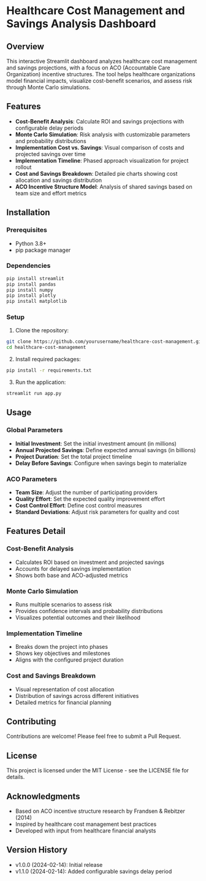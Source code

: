 # Healthcare Cost Management and Savings Analysis Dashboard

## Overview
This interactive Streamlit dashboard analyzes healthcare cost management and savings projections, with a focus on ACO (Accountable Care Organization) incentive structures. The tool helps healthcare organizations model financial impacts, visualize cost-benefit scenarios, and assess risk through Monte Carlo simulations.

## Features
- **Cost-Benefit Analysis**: Calculate ROI and savings projections with configurable delay periods
- **Monte Carlo Simulation**: Risk analysis with customizable parameters and probability distributions
- **Implementation Cost vs. Savings**: Visual comparison of costs and projected savings over time
- **Implementation Timeline**: Phased approach visualization for project rollout
- **Cost and Savings Breakdown**: Detailed pie charts showing cost allocation and savings distribution
- **ACO Incentive Structure Model**: Analysis of shared savings based on team size and effort metrics

## Installation

### Prerequisites
- Python 3.8+
- pip package manager

### Dependencies
```bash
pip install streamlit
pip install pandas
pip install numpy
pip install plotly
pip install matplotlib
```

### Setup
1. Clone the repository:
```bash
git clone https://github.com/yourusername/healthcare-cost-management.git
cd healthcare-cost-management
```

2. Install required packages:
```bash
pip install -r requirements.txt
```

3. Run the application:
```bash
streamlit run app.py
```

## Usage

### Global Parameters
- **Initial Investment**: Set the initial investment amount (in millions)
- **Annual Projected Savings**: Define expected annual savings (in billions)
- **Project Duration**: Set the total project timeline
- **Delay Before Savings**: Configure when savings begin to materialize

### ACO Parameters
- **Team Size**: Adjust the number of participating providers
- **Quality Effort**: Set the expected quality improvement effort
- **Cost Control Effort**: Define cost control measures
- **Standard Deviations**: Adjust risk parameters for quality and cost

## Features Detail

### Cost-Benefit Analysis
- Calculates ROI based on investment and projected savings
- Accounts for delayed savings implementation
- Shows both base and ACO-adjusted metrics

### Monte Carlo Simulation
- Runs multiple scenarios to assess risk
- Provides confidence intervals and probability distributions
- Visualizes potential outcomes and their likelihood

### Implementation Timeline
- Breaks down the project into phases
- Shows key objectives and milestones
- Aligns with the configured project duration

### Cost and Savings Breakdown
- Visual representation of cost allocation
- Distribution of savings across different initiatives
- Detailed metrics for financial planning

## Contributing
Contributions are welcome! Please feel free to submit a Pull Request.

## License
This project is licensed under the MIT License - see the LICENSE file for details.

## Acknowledgments
- Based on ACO incentive structure research by Frandsen & Rebitzer (2014)
- Inspired by healthcare cost management best practices
- Developed with input from healthcare financial analysts

## Version History
- v1.0.0 (2024-02-14): Initial release
- v1.1.0 (2024-02-14): Added configurable savings delay period
